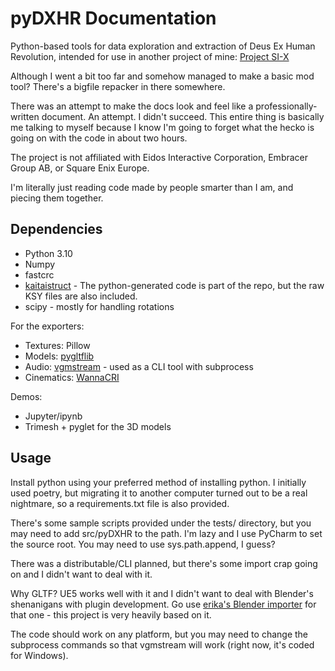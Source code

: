 # pyDXHR Documentation

Python-based tools for data exploration and extraction of Deus Ex Human Revolution, intended for use in another project of mine: [Project SI-X](https://six.vardonir.com/)

Although I went a bit too far and somehow managed to make a basic mod tool? There's a bigfile repacker in there somewhere.

There was an attempt to make the docs look and feel like a professionally-written document. An attempt. I didn't succeed. This entire thing is basically me talking to myself because I know I'm going to forget what the hecko is going on with the code in about two hours.

The project is not affiliated with Eidos Interactive Corporation, Embracer Group AB, or Square Enix Europe. 

I'm literally just reading code made by people smarter than I am, and piecing them together. 

## Dependencies

* Python 3.10
* Numpy
* fastcrc
* [kaitaistruct](https://kaitai.io/) - The python-generated code is part of the repo, but the raw KSY files are also included.
* scipy - mostly for handling rotations

For the exporters:

* Textures: Pillow
* Models: [pygltflib](https://gitlab.com/dodgyville/pygltflib) 
* Audio: [vgmstream](https://github.com/vgmstream/vgmstream) - used as a CLI tool with subprocess
* Cinematics: [WannaCRI](https://github.com/donmai-me/WannaCRI)

Demos:

* Jupyter/ipynb
* Trimesh + pyglet for the 3D models

## Usage

Install python using your preferred method of installing python. I initially used poetry, but migrating it to another computer turned out to be a real nightmare, so a requirements.txt file is also provided. 

There's some sample scripts provided under the tests/ directory, but you may need to add src/pyDXHR to the path. I'm lazy and I use PyCharm to set the source root. You may need to use sys.path.append, I guess?

There was a distributable/CLI planned, but there's some import crap going on and I didn't want to deal with it.

Why GLTF? UE5 works well with it and I didn't want to deal with Blender's shenanigans with plugin development. Go use [erika's Blender importer](https://github.com/rrika/dxhr) for that one - this project is very heavily based on it. 

The code should work on any platform, but you may need to change the subprocess commands so that vgmstream will work (right now, it's coded for Windows). 
